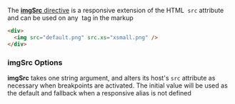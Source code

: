 The [**imgSrc** directive][imgsrc] is a responsive extension of the HTML <img> `src` attribute and can be used on any
<img> tag in the markup

```html
<div>
  <img src="default.png" src.xs="xsmall.png" />
</div>
```

### imgSrc Options

**imgSrc** takes one string argument, and alters its host's `src` attribute as necessary when breakpoints are activated.
The initial value will be used as the default and fallback when a responsive alias is not defined

[imgsrc]: https://github.com/ngbracket/ngx-layout/blob/main/src/lib/extended/img-src/img-src.ts#L38
